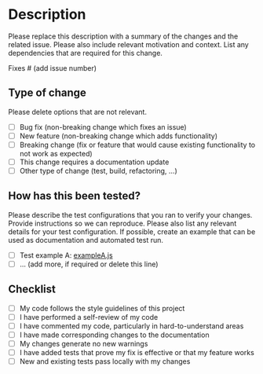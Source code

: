 # Description

Please replace this description with a summary of the changes and the related issue. Please also include relevant motivation and context. List any dependencies that are required for this change.

Fixes # (add issue number)

## Type of change

Please delete options that are not relevant.

- [ ] Bug fix (non-breaking change which fixes an issue)
- [ ] New feature (non-breaking change which adds functionality)
- [ ] Breaking change (fix or feature that would cause existing functionality to not work as expected)
- [ ] This change requires a documentation update
- [ ] Other type of change (test, build, refactoring, ...)

## How has this been tested?

Please describe the test configurations that you ran to verify your changes. Provide instructions so we can reproduce. Please also list any relevant details for your test configuration. If possible, create an example that can be used as documentation and automated test run.

- [ ] Test example A: [exampleA.js](src/test/examples/exampleA.js)
- [ ] ... (add more, if required or delete this line)

## Checklist

- [ ] My code follows the style guidelines of this project
- [ ] I have performed a self-review of my code
- [ ] I have commented my code, particularly in hard-to-understand areas
- [ ] I have made corresponding changes to the documentation
- [ ] My changes generate no new warnings
- [ ] I have added tests that prove my fix is effective or that my feature works
- [ ] New and existing tests pass locally with my changes
